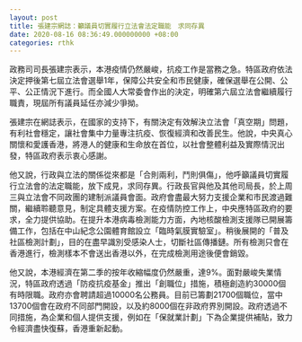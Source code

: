 ```yaml
---
layout: post
title: 張建宗網誌：籲議員切實履行立法會法定職能　求同存異
date: 2020-08-16 08:36:49.000000000 +08:00
categories: rthk
---
```


政務司司長張建宗表示，本港疫情仍然嚴峻，抗疫工作是當務之急。特區政府依法決定押後第七屆立法會選舉1年，保障公共安全和市民健康，確保選舉在公開、公平、公正情況下進行。而全國人大常委會作出的決定，明確第六屆立法會繼續履行職責，現屆所有議員延任亦減少爭拗。

張建宗在網誌表示，在國家的支持下，有關決定有效解決立法會「真空期」問題，有利社會穩定，讓社會集中力量專注抗疫、恢復經濟和改善民生。他說，中央真心關懷和愛護香港，將港人的健康和生命放在首位，以社會整體利益及實際情況出發，特區政府表示衷心感謝。

他又說，行政與立法的關係從來都是「合則兩利，鬥則俱傷」，他呼籲議員切實履行立法會的法定職能，放下成見，求同存異。行政長官與他及其他司局長，於上周三與立法會不同政團的建制派議員會面。政府會盡最大努力支援企業和市民渡過難關，繼續聆聽意見，制定具體支援方案。在疫情防控工作上，中央應特區政府的要求，全力提供協助。在提升本港病毒檢測能力方面，內地核酸檢測支援隊已開展籌備工作，包括在中山紀念公園體育館設立「臨時氣膜實驗室」。稍後展開的「普及社區檢測計劃」，目的在盡早識別受感染人士，切斷社區傳播鏈。所有檢測只會在香港進行，檢測樣本不會送出香港以外，在完成檢測用途後便會銷毀。

他又說，本港經濟在第二季的按年收縮幅度仍然嚴重，達9%。面對嚴峻失業情況，特區政府透過「防疫抗疫基金」推出「創職位」措施，積極創造約30000個有時限職。政府亦會聘請超過10000名公務員。目前已籌劃21700個職位，當中13700個會在政府不同部門開設，以及約8000個在非政府界別開設。政府透過不同措施，為企業和個人提供支援，例如在「保就業計劃」下為企業提供補貼，致力令經濟盡快復蘇，香港重新起動。
